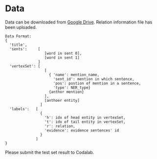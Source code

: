 # Data

Data can be downloaded from [Google Drive](https://drive.google.com/drive/folders/1c5-0YwnoJx8NS6CV2f-NoTHR__BdkNqw?usp=sharing).
Relation information file has been uploaded.


```
Data Format:
{
  'title',
  'sents':     [
                  [word in sent 0],
                  [word in sent 1]
               ]
  'vertexSet': [
                  [
                    { 'name': mention_name, 
                      'sent_id': mention in which sentence, 
                      'pos': postion of mention in a sentence, 
                      'type': NER_type}
                    {anthor mention}
                  ], 
                  [anthoer entity]
                ]
  'labels':   [
                {
                  'h': idx of head entity in vertexSet,
                  't': idx of tail entity in vertexSet,
                  'r': relation,
                  'evidence': evidence sentences' id
                }
              ]
}
```

Please submit the test set result to Codalab.

